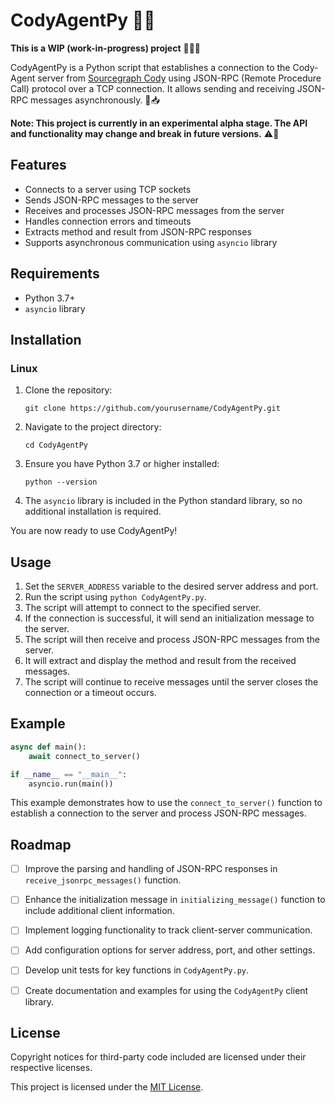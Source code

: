 # CodyAgentPy 🐍🤖

**This is a WIP (work-in-progress) project** 🚧👷‍♂️

CodyAgentPy is a Python script that establishes a connection to the Cody-Agent server from [Sourcegraph Cody](https://github.com/sourcegraph/cody) using JSON-RPC (Remote Procedure Call) protocol over a TCP connection. It allows sending and receiving JSON-RPC messages asynchronously. 📨📥

**Note: This project is currently in an experimental alpha stage. The API and functionality may change and break in future versions.** ⚠️🔧



## Features

- Connects to a server using TCP sockets
- Sends JSON-RPC messages to the server
- Receives and processes JSON-RPC messages from the server
- Handles connection errors and timeouts
- Extracts method and result from JSON-RPC responses
- Supports asynchronous communication using `asyncio` library

## Requirements

- Python 3.7+
- `asyncio` library

## Installation
### Linux

1. Clone the repository:
   ```
   git clone https://github.com/yourusername/CodyAgentPy.git
   ```

2. Navigate to the project directory:
   ```
   cd CodyAgentPy
   ```

3. Ensure you have Python 3.7 or higher installed:
   ```
   python --version
   ```

4. The `asyncio` library is included in the Python standard library, so no additional installation is required.

You are now ready to use CodyAgentPy!


## Usage

1. Set the `SERVER_ADDRESS` variable to the desired server address and port.
2. Run the script using `python CodyAgentPy.py`.
3. The script will attempt to connect to the specified server.
4. If the connection is successful, it will send an initialization message to the server.
5. The script will then receive and process JSON-RPC messages from the server.
6. It will extract and display the method and result from the received messages.
7. The script will continue to receive messages until the server closes the connection or a timeout occurs.

## Example

```python
async def main():
    await connect_to_server()

if __name__ == "__main__":
    asyncio.run(main())
```

This example demonstrates how to use the `connect_to_server()` function to establish a connection to the server and process JSON-RPC messages.

## Roadmap

- [ ] Improve the parsing and handling of JSON-RPC responses in `receive_jsonrpc_messages()` function.
- [ ] Enhance the initialization message in `initializing_message()` function to include additional client information.
- [ ] Implement logging functionality to track client-server communication.
- [ ] Add configuration options for server address, port, and other settings.
- [ ] Develop unit tests for key functions in `CodyAgentPy.py`.
- [ ] Create documentation and examples for using the `CodyAgentPy` client library.


## License

Copyright notices for third-party code included are licensed under their respective licenses.

This project is licensed under the [MIT License](LICENSE).
